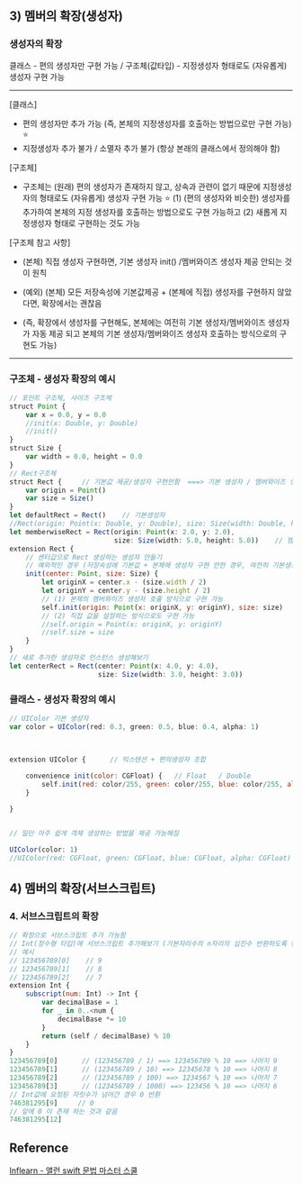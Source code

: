## 3) 멤버의 확장(생성자)
### 생성자의 확장
클래스 - 편의 생성자만 구현 가능 / 구조체(값타입) - 지정생성자 형태로도 (자유롭게) 생성자 구현 가능

---
  [클래스]
 - 편의 생성자만 추가 가능 (즉, 본체의 지정생성자를 호출하는 방법으로만 구현 가능) ⭐️
 - 지정생성자 추가 불가 / 소멸자 추가 불가 (항상 본래의 클래스에서 정의해야 함)

 
  [구조체]
 - 구조체는 (원래) 편의 생성자가 존재하지 않고, 상속과 관련이 없기 때문에
   지정생성자의 형태로도 (자유롭게) 생성자 구현 가능 ⭐️
   (1) (편의 생성자와 비슷한) 생성자를 추가하여 본체의 지정 생성자를 호출하는 방법으로도 구현 가능하고
   (2) 새롭게 지정생성자 형태로 구현하는 것도 가능
 
  [구조체 참고 사항]
 - (본체) 직접 생성자 구현하면, 기본 생성자 init() /멤버와이즈 생성자 제공 안되는 것이 원칙
 
 - (예외) (본체) 모든 저장속성에 기본값제공 + (본체에 직접) 생성자를 구현하지 않았다면, 확장에서는 괜찮음
 - (즉, 확장에서 생성자를 구현해도, 본체에는 여전히 기본 생성자/멤버와이즈 생성자가 자동 제공
    되고 본체의 기본 생성자/멤버와이즈 생성자 호출하는 방식으로의 구현도 가능)

---
### 구조체 - 생성자 확장의 예시
```javascript
// 포인트 구조체, 사이즈 구조체
struct Point {
    var x = 0.0, y = 0.0   
    //init(x: Double, y: Double)    
    //init()
}
struct Size {
    var width = 0.0, height = 0.0
}
// Rect구조체
struct Rect {     // 기본값 제공/생성자 구현안함  ===> 기본 생성자 / 멤버와이즈 생성자가 자동 제공 중
    var origin = Point()
    var size = Size()
}
let defaultRect = Rect()    // 기본생성자
//Rect(origin: Point(x: Double, y: Double), size: Size(width: Double, height: Double))
let memberwiseRect = Rect(origin: Point(x: 2.0, y: 2.0),
                          size: Size(width: 5.0, height: 5.0))    // 멤버와이즈 생성자
extension Rect {
    // 센터값으로 Rect 생성하는 생성자 만들기
    // 예외적인 경우 (저장속성에 기본값 + 본체에 생성자 구현 안한 경우, 여전히 기본생성자/멤버와이즈 생성자 제공)
    init(center: Point, size: Size) {
        let originX = center.x - (size.width / 2)
        let originY = center.y - (size.height / 2)
        // (1) 본체의 멤버와이즈 생성자 호출 방식으로 구현 가능
        self.init(origin: Point(x: originX, y: originY), size: size)        
        // (2) 직접 값을 설정하는 방식으로도 구현 가능
        //self.origin = Point(x: originX, y: originY)
        //self.size = size
    }
}
// 새로 추가한 생성자로 인스턴스 생성해보기
let centerRect = Rect(center: Point(x: 4.0, y: 4.0),
                      size: Size(width: 3.0, height: 3.0))
```
### 클래스 - 생성자 확장의 예시
```javascript
// UIColor 기본 생성자
var color = UIColor(red: 0.3, green: 0.5, blue: 0.4, alpha: 1)
    


extension UIColor {      // 익스텐션 + 편의생성자 조합
    
    convenience init(color: CGFloat) {   // Float   / Double
        self.init(red: color/255, green: color/255, blue: color/255, alpha: 1)
    }

}


// 일단 아주 쉽게 객체 생성하는 방법을 제공 가능해짐

UIColor(color: 1)
//UIColor(red: CGFloat, green: CGFloat, blue: CGFloat, alpha: CGFloat)
```
## 4) 멤버의 확장(서브스크립트)
### 4. 서브스크립트의 확장
```javascript
// 확장으로 서브스크립트 추가 가능함
// Int(정수형 타입)에 서브스크립트 추가해보기 (기본자리수의 n자리의 십진수 반환하도록 만들기)
// 예시
// 123456789[0]    // 9
// 123456789[1]    // 8
// 123456789[2]    // 7
extension Int {
    subscript(num: Int) -> Int {        
        var decimalBase = 1        
        for _ in 0..<num {
            decimalBase *= 10
        }        
        return (self / decimalBase) % 10        
    }
}
123456789[0]      // (123456789 / 1) ==> 123456789 % 10 ==> 나머지 9
123456789[1]      // (123456789 / 10) ==> 12345678 % 10 ==> 나머지 8
123456789[2]      // (123456789 / 100) ==> 1234567 % 10 ==> 나머지 7
123456789[3]      // (123456789 / 1000) ==> 123456 % 10 ==> 나머지 6
// Int값에 요청된 자릿수가 넘어간 경우 0 반환
746381295[9]     // 0
// 앞에 0 이 존재 하는 것과 같음
746381295[12]
```
## Reference
[Inflearn - 앨런 swift 문법 마스터 스쿨](https://www.inflearn.com/course/%EC%8A%A4%EC%9C%84%ED%94%84%ED%8A%B8-%EB%AC%B8%EB%B2%95-%EB%A7%88%EC%8A%A4%ED%84%B0-%EC%8A%A4%EC%BF%A8/dashboard)
